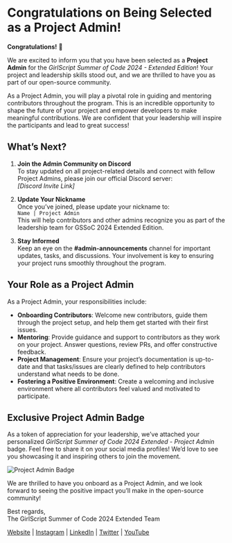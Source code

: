 # Congratulations on Being Selected as a Project Admin!

**Congratulations!** 🎉

We are excited to inform you that you have been selected as a **Project Admin** for the *GirlScript Summer of Code 2024 - Extended Edition*! Your project and leadership skills stood out, and we are thrilled to have you as part of our open-source community.

As a Project Admin, you will play a pivotal role in guiding and mentoring contributors throughout the program. This is an incredible opportunity to shape the future of your project and empower developers to make meaningful contributions. We are confident that your leadership will inspire the participants and lead to great success!

## What’s Next?

1. **Join the Admin Community on Discord**  
   To stay updated on all project-related details and connect with fellow Project Admins, please join our official Discord server:  
   *[Discord Invite Link]*

2. **Update Your Nickname**  
   Once you’ve joined, please update your nickname to:  
   `Name | Project Admin`  
   This will help contributors and other admins recognize you as part of the leadership team for GSSoC 2024 Extended Edition.

3. **Stay Informed**  
   Keep an eye on the **#admin-announcements** channel for important updates, tasks, and discussions. Your involvement is key to ensuring your project runs smoothly throughout the program.

## Your Role as a Project Admin

As a Project Admin, your responsibilities include:
- **Onboarding Contributors**: Welcome new contributors, guide them through the project setup, and help them get started with their first issues.
- **Mentoring**: Provide guidance and support to contributors as they work on your project. Answer questions, review PRs, and offer constructive feedback.
- **Project Management**: Ensure your project’s documentation is up-to-date and that tasks/issues are clearly defined to help contributors understand what needs to be done.
- **Fostering a Positive Environment**: Create a welcoming and inclusive environment where all contributors feel valued and motivated to participate.

## Exclusive Project Admin Badge

As a token of appreciation for your leadership, we’ve attached your personalized *GirlScript Summer of Code 2024 Extended - Project Admin* badge. Feel free to share it on your social media profiles! We’d love to see you showcasing it and inspiring others to join the movement.

![Project Admin Badge](link-to-badge)

We are thrilled to have you onboard as a Project Admin, and we look forward to seeing the positive impact you’ll make in the open-source community!

Best regards,  
The GirlScript Summer of Code 2024 Extended Team

[Website](https://gssoc.girlscript.tech/) | [Instagram](https://www.instagram.com/girlscriptsummerofcode/) | [LinkedIn](https://www.linkedin.com/company/girlscriptsoc/) | [Twitter](https://x.com/girlscriptsoc) | [YouTube](https://www.youtube.com/@girlscriptfoundation45)
